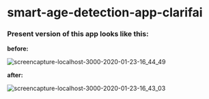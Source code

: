 # smart-age-detection-app-clarifai

### Present version of this app looks like this:

**before:**

![screencapture-localhost-3000-2020-01-23-16_44_49](https://user-images.githubusercontent.com/43598622/73117476-66b13d00-3f70-11ea-861e-d802a83e51e7.jpg)

**after:**

![screencapture-localhost-3000-2020-01-23-16_43_03](https://user-images.githubusercontent.com/43598622/73117480-89435600-3f70-11ea-951f-80b99adc2e76.jpg)
